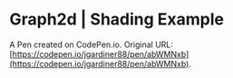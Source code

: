 # Graph2d | Shading Example

A Pen created on CodePen.io. Original URL: [https://codepen.io/jgardiner88/pen/abWMNxb](https://codepen.io/jgardiner88/pen/abWMNxb).


